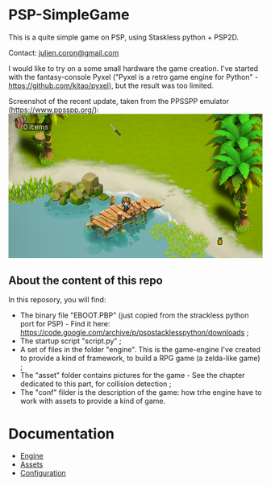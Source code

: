 # PSP-SimpleGame
This is a quite simple game on PSP, using Staskless python + PSP2D.

Contact: julien.coron@gmail.com

I would like to try on a some small hardware the game creation. I've started with the fantasy-console Pyxel ("Pyxel is a retro game engine for Python" - https://github.com/kitao/pyxel), but the result was too limited.

Screenshot of the recent update, taken from the PPSSPP emulator (https://www.ppsspp.org/):
![screenshot](documentation/screenshot-01.png "Recent screenshot")


## About the content of this repo
In this reposory, you will find:
* The binary file "EBOOT.PBP" (just copied from the strackless python port for PSP) - Find it here: https://code.google.com/archive/p/pspstacklesspython/downloads ;
* The startup script "script.py" ;
* A set of files in the folder "engine". This is the game-engine I've created to provide a kind of framework, to build a RPG game (a zelda-like game) ;
* The "asset" folder contains pictures for the game - See the chapter dedicated to this part, for collision detection ;
* The "conf" filder is the description of the game: how trhe engine have to work with assets to provide a kind of game.

# Documentation
- [Engine](documentation/engine.md)
- [Assets](documentation/assets.md)
- [Configuration](documentation/configuration.md)
